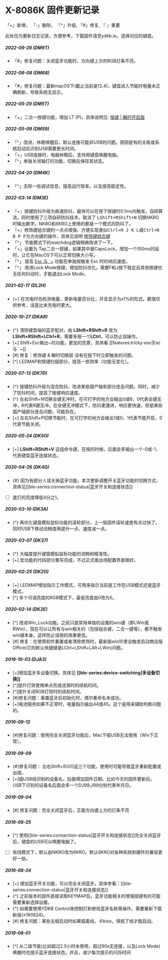 # X-8086K 固件更新记录
「+」新增， 「-」删除， 「^」升级,  「#」修复,  『 』重要

此处仅为更新日志记录，方便参考。下载固件请至ydkb.io，选择对应的键盘。

##### 2022-09-29 (DM9T) 
- 「#」修复问题：关闭蓝牙功能时，方向键上方的RGB灯条不亮。

##### 2022-06-08 (DM68) 
- 「#」修复问题：最新macOS下(截止当前是12.4)，键盘进入节能时电量未正确刷新，导致系统无显示。

##### 2022-05-29 (DM5T) 
- 「+」二合一按键功能，增加 LT (P)。具体说明见: [按键 | 瞬时开启层](/edit-keymap/layer-tap-key.md)

##### 2022-05-09 (DM59) 
- 「^」改进，休眠唤醒后，默认连接可能非USB的问题。原因是有的主板或系统启动后识别USB需要更长时间。
- 「+」USB连接时，电脑休眠后，支持用键盘唤醒电脑。
- 「^」单独关闭轴灯的功能，切换后保存其状态。

##### 2022-04-20 (DM4K)
-   「^」去除一些调试信息，提高运行效率。以及提高稳定性。

##### 2022-03-14 (DM3E) 
- 『+』按键防抖升级为疾速防抖，最快可以在按下按键时0.1ms内触发。自研算法，同时使用了三项自研防抖技术。取消了 <kbd>LShift+RShift+N</kbd> 切换NKRO时输出数字。NKRO和6KRO上使用的都是一个模式的防抖了。
- 『+』修饰键组合键的一点点增强，方便实现类似<kbd>Ctrl+H J K L</kbd>或<kbd>Ctrl+N B P F</kbd>为方向键的操作，具体见说明 [修饰键组合键](edit-keymap/mods-key.md)
- 「^」 节能模式下的watchdog逻辑稍微改进了一下。
- 「+」设置为 Tap二合一按键，如果其中是CapsLock，增加一个100ms的延时，让它在MacOS下可以正常切换大小写。
- 「^」 提高 [Esc 与 \`\~](/features/tricky-esc) 功能在单独按触发 Esc 时的响应速度。
- 「^」 改进Lock Mode按键，增加防抖优化。需要F和J按下稳定且其他按键也无任何抖动时，才能退出Lock Mode。

##### 2021-02-17 (DL2H)
  - {+} 在充电时也检测电量，更新电量百分比，并且显示为x1%的形式。数值仅供参考，误差比未充电时更大。

##### 2020-10-27 (DKAR)
  - {^} 清除键盘端的蓝牙配对，由 **LShift+RShift+R** 改为 **LShift+RShift+LCtrl+R**，需要多按一个**LCtrl**，可以防止误操作。
  - [+] Shift+Esc输出\~的功能，更加的完善，具体看 [[features:tricky-esc|Esc 与 \`\~]]
  - [#] 修复：修饰键 & 瞬时切换层 没有在按下时立即触发的问题。
  - [^] LEDMAP和按键扫描部分，提高一些效率（功能无变化）。

##### 2020-07-13 (DK7D)
  - {^} 按键防抖升级为混合防抖，改进某些国产轴有部分连击问题。同时，减少了防抖时间，提高了按键响应速度。
  - {^} 左右Shift+N切换全键无冲时，在可打字的地方会输出0或6，0代表全键无冲，6代表6键无冲。在全键无冲模式下，防抖更激进，响应更快速，但是某些国产轴部分连击问题，可能存在。
  - [+] 左右Shift+P切换节能时，在可打字的地方会输出1或0，1代表节能开启，0代表节能关闭。

##### 2020-05-24 (DK5O)
  - [+] **LShift+RShift+V** 这组命令键，在按的时候，后面会多输出一个-0或-1，代表键盘蓝牙连接状态。

##### 2020-04-26 (DK4Q)
  - {#} 因为有部分人误关掉蓝牙功能，本次更新调整开关蓝牙功能的切换方式，具体见[[ble-series:connection-status|蓝牙开关和连接状态]]
  - [ ] 底灯的亮度降低4分之1。

##### 2020-03-10 (DK3A)
  - {^} 再优化键盘模拟鼠标功能的滚轮部分，上一版固件滚轮速度有点过快了。同时USB下移动流畅度再提升一点，速度减一点。

##### 2020-03-07 (DK37)
  - {^} 大幅度提升键盘模拟鼠标功能的流畅和精准性。
  - [+] 宏功能的代码部分重写完成，不过正式推出待配置界面做好。

##### 2020-02-25 (DK2O)
  - [+] LEDMAP增加指示工作模式，可用来指示当前是工作在USB模式还是蓝牙模式。
  - [^] 多个可调亮度的RGB模式下，最低亮度由0改为5。

##### 2020-02-14 (DK2E)
  - [^] 改进Win_Lock功能。之前只是禁用单独的设置的win键（即LWin或RWin），现在可以让所有与win相关的（包括组合键，二合一键等），都不触发win键本身。这样防止误按的效果更佳。
  - [#] 修复：在使用软件重置或者清除修饰时，最新版win10里会触发启动商店版Office(它的默认快捷键是LCtrl+LShift+LAlt+LWin)问题。

##### 2019-10-03 (DJA3)
  - [+]增加蓝牙多设备切换。具体见 __[[ble-series:device-switching|多设备切换]]__
  - [^]提升灯效使用单点亮或涟漪时的续航时间。
  - [^]提升关闭RGB灯效时的续航时间。
  - [#]修复问题：重置蓝牙后初始化时，偶尔重命名未成功。
  - [+]电池服务如果不正常时，电量指示输出44或45。这个是用来辅助判断问题的。

##### 2019-09-12
  - [#]修复问题：使用完全关闭蓝牙功能后，Mac下插USB无法使用（Win下正常）。

##### 2019-09-09
  - {#}修复问题： 左右Shift+R/I/O这三个功能，使用时可能导致蓝牙重新配置或出错。
  - [+]插USB线识别的设备名，后面增加固件日期。比如今天的固件更新后，USB下识别的设备名后面会多一个DJ99,J99分别代表年月日。

##### 2019-09-04
  - [#] 修复问题：完全关闭蓝牙后，正面方向键上方的灯条不亮

##### 2019-08-25
  - [^] 使用[[ble-series:connection-status|蓝牙开关和连接状态]]完全关闭蓝牙后，键盘的USB可以唤醒电脑了。
  - [ ] 有线模式下，默认由NKRO改为6KRO。默认6KRO对各种系统和硬件的兼容更好一些。

##### 2019-08-24
  - [+] 增加蓝牙开关功能，可以完全关闭蓝牙。具体参看：[[ble-series:connection-status|蓝牙开关和连接状态]]
  - {^} 之前版本的固件直接读取KEYMAP后，蓝牙功能相关的增强按键有的可能需要重新选择设置。
  - {^} 如果要使用YDKB Control来控制灯和修改蓝牙名称等操作，需要重新下载新版(≥190824)。
  - [#] 修复问题：某些主板启动时如果插着线，卡bios，得拔了线才能启动。

##### 2019-08-01
  - [^] 从二级节能(比如超过2.5小时未使用，超过90s无连接，以及Lock Mode)唤醒时也提示蓝牙连接状态。并且，减少每次提示的闪烁时间

